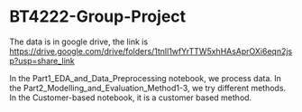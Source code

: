 # BT4222-Group-Project
The data is in google drive, the link is https://drive.google.com/drive/folders/1tnll1wfYrTTW5xhHAsAprOXi6eqn2jsp?usp=share_link

In the Part1_EDA_and_Data_Preprocessing notebook, we process data.
In the Part2_Modelling_and_Evaluation_Method1-3, we try different methods.
In the Customer-based notebook, it is a customer based method.
